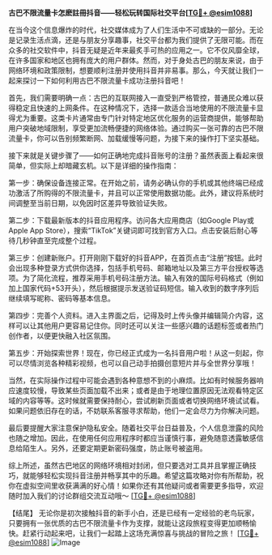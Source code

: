**古巴不限流量卡怎麽註冊抖音——轻松玩转国际社交平台[[TG💪+ @esim1088](https://t.me/s/esim1088)]**

在当今这个信息爆炸的时代，社交媒体成为了人们生活中不可或缺的一部分。无论是记录生活点滴，还是与朋友分享趣事，社交平台都为我们提供了无限可能。而在众多的社交软件中，抖音无疑是近年来最炙手可热的应用之一。它不仅风靡全球，在许多国家和地区也拥有庞大的用户群体。然而，对于身处古巴的朋友来说，由于网络环境和政策限制，想要顺利注册并使用抖音并非易事。那么，今天就让我们一起来探讨一下如何利用古巴不限流量卡成功注册抖音吧！

首先，我们需要明确一点：古巴的互联网接入一直受到严格管控，普通民众难以获得稳定且快速的上网条件。在这种情况下，选择一款适合当地使用的不限流量卡显得尤为重要。这类卡片通常由专门针对特定地区优化服务的运营商提供，能够帮助用户突破地域限制，享受更加流畅便捷的网络体验。通过购买一张可靠的古巴不限流量卡，你可以告别频繁断网、加载缓慢等问题，为接下来的操作打下坚实基础。

接下来就是关键步骤了——如何正确地完成抖音账号的注册？虽然表面上看起来很简单，但实际上却暗藏玄机。以下是详细的操作指南：

第一步：确保设备连接正常。在开始之前，请务必确认你的手机或其他终端已经成功激活了所购得的不限流量卡，并且可以正常使用数据功能。此外，建议将系统时间调整至当前日期，以免因时区差异导致验证失败。

第二步：下载最新版本的抖音应用程序。访问各大应用商店（如Google Play或Apple App Store），搜索“TikTok”关键词即可找到官方入口。点击安装后耐心等待几秒钟直至完成整个过程。

第三步：创建新账户。打开刚刚下载好的抖音APP，在首页点击“注册”按钮。此时会出现多种登录方式供你选择，包括手机号码、邮箱地址以及第三方平台授权等选项。为了简化流程，推荐采用手机号码注册方法。输入有效的国际号码格式（例如加上国家代码+53开头），然后根据提示发送验证码短信。输入收到的数字序列后继续填写昵称、密码等基本信息。

第四步：完善个人资料。进入主界面之后，记得及时上传头像并编辑简介内容，这样可以让其他用户更容易记住你。同时还可以关注一些感兴趣的话题标签或者热门创作者，以便更快融入社区氛围。

第五步：开始探索世界！现在，你已经正式成为一名抖音用户啦！从这一刻起，你可以尽情浏览各种精彩视频，也可以自己动手拍摄创意短片并与全世界分享哦！

当然，在实际操作过程中可能会遇到各种意想不到的小麻烦。比如有时候服务器响应速度较慢，导致某些页面加载不出来；或者是由于地理位置原因无法观看特定区域的内容等等。这时候就需要保持耐心，尝试刷新页面或者切换网络环境试试看。如果问题依旧存在的话，不妨联系客服寻求帮助，他们一定会尽力为你解决问题。

最后要提醒大家注意保护隐私安全。随着社交平台日益普及，个人信息泄露的风险也随之增加。因此，在使用任何应用程序时都应当谨慎行事，避免随意透露敏感信息给陌生人。另外，还要定期更新密码强度，防止账号被盗用。

综上所述，虽然古巴地区的网络环境相对封闭，但只要选对工具并且掌握正确技巧，就能够轻松实现抖音注册并畅享其中的乐趣。希望这篇攻略对你有所帮助，祝你在虚拟空间里收获满满的好心情！如果你还有其他疑问或者需要更多指导，欢迎随时加入我们的讨论群组交流互动哦～ [[TG💪+ @esim1088](https://t.me/s/esim1088)]

【结尾】
无论你是初次接触抖音的新手小白，还是已经有一定经验的老鸟玩家，只要拥有一张优质的古巴不限流量卡作为支撑，就能让这段旅程变得更加顺畅愉快。赶紧行动起来吧，让我们一起踏上这场充满惊喜与挑战的冒险之旅！ [[TG💪+ @esim1088](https://t.me/s/esim1088)] ![Image](https://i.postimg.cc/4NQfJmqS/Snipaste-2025-05-13-00-14-12.png)